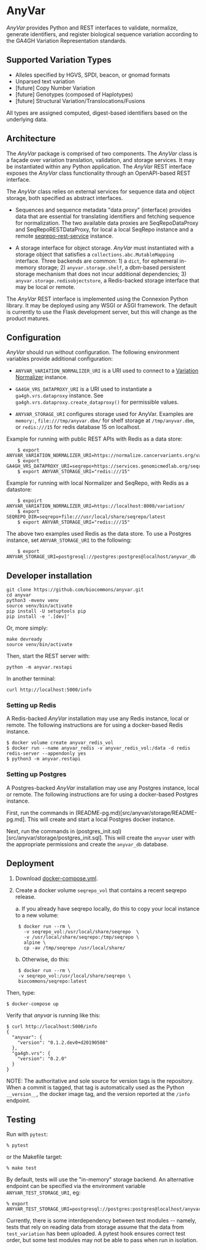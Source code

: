 # AnyVar

*AnyVar* provides Python and REST interfaces to validate, normalize,
generate identifiers, and register biological sequence variation
according to the GA4GH Variation Representation standards.

## Supported Variation Types

* Alleles specified by HGVS, SPDI, beacon, or gnomad formats
* Unparsed text variation
* [future] Copy Number Variation
* [future] Genotypes (composed of Haplotypes)
* [future] Structural Variation/Translocations/Fusions

All types are assigned computed, digest-based identifiers based on the
underlying data.


## Architecture

The *AnyVar* package is comprised of two components. The *AnyVar*
class is a façade over variation translation, validation, and storage
services.  It may be instantiated within any Python application. The
*AnyVar* REST interface exposes the *AnyVar* class functionality
through an OpenAPI-based REST interface.

The *AnyVar* class relies on external services for sequence data and
object storage, both specified as abstract interfaces.

* Sequences and sequence metadata "data proxy" (interface) provides
  data that are essential for translating identifiers and fetching
  sequence for normalization.  The two available data proxies are
  SeqRepoDataProxy and SeqRepoRESTDataProxy, for local a local SeqRepo
  instance and a remote
  [seqrepo-rest-service](https://github.com/biocommons/seqrepo-rest-service)
  instance.

* A storage interface for object storage.  *AnyVar* must instantiated
  with a storage object that satisfies a
  `collections.abc.MutableMapping` interface.  Three backends are
  common: 1) a `dict`, for ephemeral in-memory storage; 2)
  `anyvar.storage.shelf`, a dbm-based persistent storage mechanism
  that does not incur additional dependencies; 3)
  `anyvar.storage.redisobjectstore`, a Redis-backed storage interface
  that may be local or remote.

The *AnyVar* REST interface is implemented using the Connexion Python
library.  It may be deployed using any WSGI or ASGI framework.  The
default is currently to use the Flask development server, but this
will change as the product matures.


## Configuration

*AnyVar* should run without configuration.  The following environment
variables provide additional configuration:

* `ANYVAR_VARIATION_NORMALIZER_URI` is a URI used to connect to a [Variation Normalizer](https://github.com/cancervariants/variation-normalization/) instance.

* `GA4GH_VRS_DATAPROXY_URI` is a URI used to instantiate a
  `ga4gh.vrs.dataproxy` instance. See
  `ga4gh.vrs.dataproxy.create_dataproxy()` for permissible values.

* `ANYVAR_STORAGE_URI` configures storage used for AnyVar.  Examples
  are `memory:`, `file:///tmp/anyvar.dbm/` for shelf storage at
  `/tmp/anyvar.dbm`, or `redis:///15` for redis database 15 on
  localhost.

Example for running with public REST APIs with Redis as a data store:

```
    $ export ANYVAR_VARIATION_NORMALIZER_URI=https://normalize.cancervariants.org/variation/
    $ export GA4GH_VRS_DATAPROXY_URI=seqrepo+https://services.genomicmedlab.org/seqrepo
    $ export ANYVAR_STORAGE_URI="redis:///15"
```

Example for running with local Normalizer and SeqRepo, with Redis as a datastore:

```
    $ expoirt ANYVAR_VARIATION_NORMALIZER_URI=https://localhost:8000/variation/
    $ export SEQREPO_DIR=seqrepo+file:///usr/local/share/seqrepo/latest
    $ export ANYVAR_STORAGE_URI="redis:///15"
```

The above two examples used Redis as the data store. To use a Postgres instance, set `ANYVAR_STORAGE_URI` to the following:

```
    $ export ANYVAR_STORAGE_URI=postgresql://postgres:postgres@localhost/anyvar_db
```


## Developer installation

    git clone https://github.com/biocommons/anyvar.git
    cd anyvar
    python3 -mvenv venv
    source venv/bin/activate
    pip install -U setuptools pip
    pip install -e '.[dev]'

Or, more simply:

    make devready
    source venv/bin/activate

Then, start the REST server with:

    python -m anyvar.restapi

In another terminal:

    curl http://localhost:5000/info


### Setting up Redis

A Redis-backed *AnyVar* installation may use any Redis instance, local
or remote.  The following instructions are for using a docker-based
Redis instance.

```
$ docker volume create anyvar_redis_vol
$ docker run --name anyvar_redis -v anyvar_redis_vol:/data -d redis redis-server --appendonly yes
$ python3 -m anyvar.restapi
```

### Setting up Postgres

A Postgres-backed *AnyVar* installation may use any Postgres instance, local
or remote.  The following instructions are for using a docker-based
Postgres instance.

First, run the commands in (README-pg.md)[src/anyvar/storage/README-pg.md]. This will create and start a local Postgres docker instance.

Next, run the commands in (postgres_init.sql)[src/anyvar/storage/postgres_init.sql]. This will create the `anyvar` user with the appropriate permissions and create the `anyvar_db` database.

## Deployment

1. Download
   [docker-compose.yml](https://raw.githubusercontent.com/biocommons/anyvar/master/docker-compose.yml).

2. Create a docker volume `seqrepo_vol` that contains a recent seqrepo release.

	a. If you already have seqrepo locally, do this to copy your local
    instance to a new volume:

		$ docker run --rm \
		  -v seqrepo_vol:/usr/local/share/seqrepo  \
		  -v /usr/local/share/seqrepo:/tmp/seqrepo \
		  alpine \
		  cp -av /tmp/seqrepo /usr/local/share/

	b. Otherwise, do this:

		$ docker run --rm \
		-v seqrepo_vol:/usr/local/share/seqrepo \
		biocommons/seqrepo:latest

Then, type:

    $ docker-compose up

Verify that *anyvar* is running like this:

	$ curl http://localhost:5000/info
    {
      "anyvar": {
        "version": "0.1.2.dev0+d20190508"
      },
      "ga4gh.vrs": {
        "version": "0.2.0"
      }
    }

NOTE: The authoritative and sole source for version tags is the
repository. When a commit is tagged, that tag is automatically used as
the Python `__version__`, the docker image tag, and the version
reported at the `/info` endpoint.


## Testing

Run with `pytest`:

```shell
% pytest
```

or the Makefile target:

```shell
% make test
```

By default, tests will use the "in-memory" storage backend. An alternative endpoint can be specified via the environment variable `ANYVAR_TEST_STORAGE_URI`, eg:

```shell
% export ANYVAR_TEST_STORAGE_URI=postgresql://postgres:postgres@localhost/anyvar_test_db
```

Currently, there is some interdependency between test modules -- namely, tests that rely on reading data from storage assume that the data from `test_variation` has been uploaded. A pytest hook ensures correct test order, but some test modules may not be able to pass when run in isolation.
